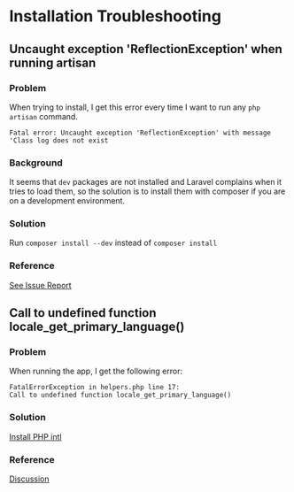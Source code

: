 # Installation Troubleshooting

## Uncaught exception 'ReflectionException' when running artisan

### Problem

When trying to install, I get this error every time I want to run any `php artisan` command.

```
Fatal error: Uncaught exception 'ReflectionException' with message 'Class log does not exist
```

### Background

It seems that `dev` packages are not installed and Laravel complains when it tries to load them, so the solution is to
install them with composer if you are on a development environment.

### Solution

Run `composer install --dev` instead of `composer install`

### Reference

[See Issue Report](https://github.com/alariva/timegrid/issues/52)

## Call to undefined function locale_get_primary_language()

### Problem

When running the app, I get the following error:

```
FatalErrorException in helpers.php line 17:
Call to undefined function locale_get_primary_language()
```

### Solution

[Install PHP intl](http://php.net/manual/en/intl.installation.php)

### Reference

[Discussion](https://gitter.im/alariva/timegridDevelopment?at=56ab732a8fbaf4220afa165e)
